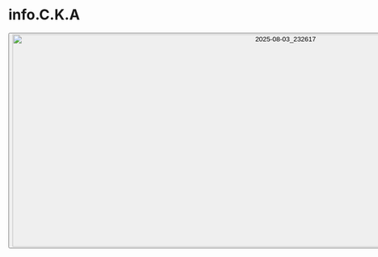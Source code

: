 # info.C.K.A

<!DOCTYPE html>
<html lang="uk">
<head>
    <meta charset="UTF-8">
    <meta name="viewport" content="width=device-width, initial-scale=1.0">
    <link rel="stylesheet" href="style.css">
</head>
<body>
    <div class="center">
        <button onclick="goToPhotoPage()"><img width="1066" height="422" alt="2025-08-03_232617" src="https://github.com/user-attachments/assets/d589a394-d5fa-490d-943b-4b7a573ad8d1" />
</button>
    </div>
</body>
</html>

